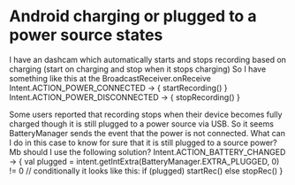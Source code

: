 
# Android charging or plugged to a power source states

I have an dashcam which automatically starts and stops recording based on charging (start on charging and stop when it stops charging)
So I have something like this at the BroadcastReceiver.onReceive
Intent.ACTION_POWER_CONNECTED -> {
    startRecording()
}
Intent.ACTION_POWER_DISCONNECTED -> {
    stopRecording()
}

Some users reported that recording stops when their device becomes fully charged though it is still plugged to a power source via USB.
So it seems BatteryManager sends the event that the power is not connected.
What can I do in this case to know for sure that it is still plugged to a source power?
Mb should I use the following solution?
Intent.ACTION_BATTERY_CHANGED -> {
    val plugged = intent.getIntExtra(BatteryManager.EXTRA_PLUGGED, 0) != 0
    // conditionally it looks like this: if (plugged) startRec() else stopRec()
}


        
